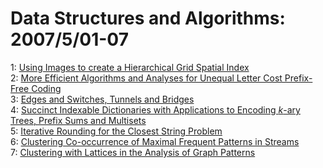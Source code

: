 # Data Structures and Algorithms: 2007/5/01-07  
1: [Using Images to create a Hierarchical Grid Spatial Index](https://doi.org/10.48550/arXiv.0705.0204)  
2: [More Efficient Algorithms and Analyses for Unequal Letter Cost  Prefix-Free Coding](https://doi.org/10.48550/arXiv.0705.0253)  
3: [Edges and Switches, Tunnels and Bridges](https://doi.org/10.48550/arXiv.0705.0413)  
4: [Succinct Indexable Dictionaries with Applications to Encoding $k$-ary  Trees, Prefix Sums and Multisets](https://doi.org/10.48550/arXiv.0705.0552)  
5: [Iterative Rounding for the Closest String Problem](https://doi.org/10.48550/arXiv.0705.0561)  
6: [Clustering Co-occurrence of Maximal Frequent Patterns in Streams](https://doi.org/10.48550/arXiv.0705.0588)  
7: [Clustering with Lattices in the Analysis of Graph Patterns](https://doi.org/10.48550/arXiv.0705.0593)  